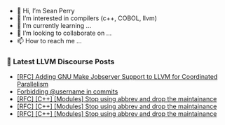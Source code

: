 - 👋 Hi, I’m Sean Perry
- 👀 I’m interested in compilers (c++, COBOL, llvm)
- 🌱 I’m currently learning ...
- 💞️ I’m looking to collaborate on ...
- 📫 How to reach me ...

<!---
s66perry/s66perry is a ✨ special ✨ repository because its `README.md` (this file) appears on your GitHub profile.
You can click the Preview link to take a look at your changes.
--->
### 📕 Latest LLVM Discourse Posts

<!-- DISCOURSE-LLVM:START -->
- [[RFC] Adding GNU Make Jobserver Support to LLVM for Coordinated Parallelism](https://discourse.llvm.org/t/rfc-adding-gnu-make-jobserver-support-to-llvm-for-coordinated-parallelism/87034#post_19)
- [Forbidding @username in commits](https://discourse.llvm.org/t/forbidding-username-in-commits/86997#post_11)
- [[RFC] [C++] [Modules] Stop using abbrev and drop the maintainance](https://discourse.llvm.org/t/rfc-c-modules-stop-using-abbrev-and-drop-the-maintainance/87063#post_9)
- [[RFC] [C++] [Modules] Stop using abbrev and drop the maintainance](https://discourse.llvm.org/t/rfc-c-modules-stop-using-abbrev-and-drop-the-maintainance/87063#post_8)
- [[RFC] [C++] [Modules] Stop using abbrev and drop the maintainance](https://discourse.llvm.org/t/rfc-c-modules-stop-using-abbrev-and-drop-the-maintainance/87063#post_7)
<!-- DISCOURSE-LLVM:END -->
